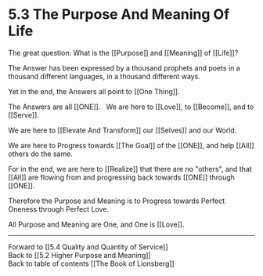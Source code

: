# 5.3 The Purpose And Meaning Of Life

The great question: What is the [[Purpose]] and [[Meaning]] of [[Life]]? 

The Answer has been expressed by a thousand prophets and poets in a thousand different languages, in a thousand different ways. 

Yet in the end, the Answers all point to [[One Thing]]. 

The Answers are all [[ONE]]. 
 
We are here to [[Love]], to [[Become]], and to [[Serve]]. 

We are here to [[Elevate And Transform]] our [[Selves]] and our World. 

We are here to Progress towards [[The Goal]] of the [[ONE]], and help [[All]] others do the same. 

For in the end, we are here to [[Realize]] that there are no "others", and that [[All]] are flowing from and progressing back towards [[ONE]] through [[ONE]].  

Therefore the Purpose and Meaning is to Progress towards Perfect Oneness through Perfect Love. 

All Purpose and Meaning are One, and One is [[Love]]. 

___

Forward to [[5.4 Quality and Quantity of Service]]  
Back to [[5.2 Higher Purpose and Meaning]]    
Back to table of contents [[The Book of Lionsberg]]  

